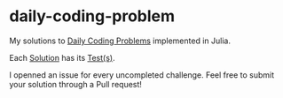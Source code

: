 # daily-coding-problem
My solutions to [Daily Coding Problems](https://www.dailycodingproblem.com/) implemented in Julia. 

Each [Solution](https://github.com/DominiqueCaron/daily-coding-problem/tree/master/Solutions) has its [Test(s)](https://github.com/DominiqueCaron/daily-coding-problem/tree/master/Tests). 

I openned an issue for every uncompleted challenge. Feel free to submit your solution through a Pull request!
